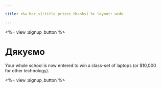 ```yaml
---

title: <%= hoc_s(:title_prizes_thanks) %> layout: wide

---
```


<%= view :signup_button %>

# Дякуємо

Your whole school is now entered to win a class-set of laptops (or $10,000 for other technology).

<%= view :signup_button %>